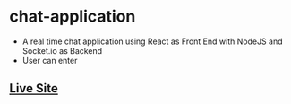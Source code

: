 # chat-application
- A real time chat application using React as Front End with NodeJS and Socket.io as Backend
- User can enter 

## [Live Site](https://rjrks-chat-application.netlify.app/)
